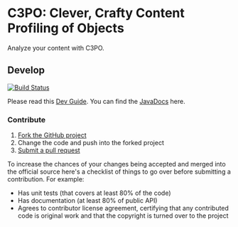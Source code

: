# C3PO: Clever, Crafty Content Profiling of Objects

Analyze your content with C3PO.

## Develop

[![Build Status](https://travis-ci.org/openplanets/scape.png)](https://travis-ci.org/openplanets/scape)

Please read this [Dev Guide](https://github.com/peshkira/c3po/wiki/Development-Guide). You can find the [JavaDocs](http://peshkira.github.io/c3po/apidocs/index.html) here.

### Contribute

1. [Fork the GitHub project](https://help.github.com/articles/fork-a-repo)
2. Change the code and push into the forked project
3. [Submit a pull request](https://help.github.com/articles/using-pull-requests)

To increase the chances of your changes being accepted and merged into the official source here's a checklist of things to go over before submitting a contribution. For example:

* Has unit tests (that covers at least 80% of the code)
* Has documentation (at least 80% of public API)
* Agrees to contributor license agreement, certifying that any contributed code is original work and that the copyright is turned over to the project
